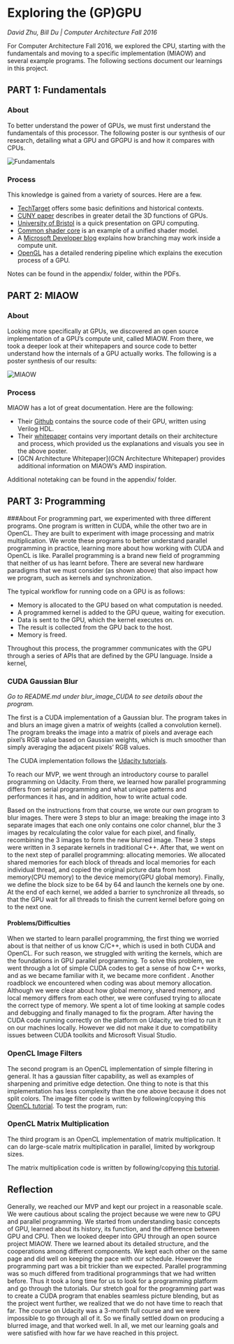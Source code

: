 # Exploring the (GP)GPU
*David Zhu, Bill Du | Computer Architecture Fall 2016*

For Computer Architecture Fall 2016, we explored the CPU, starting with the fundamentals and moving to a specific implementation (MIAOW) and several example programs. The following sections document our learnings in this project.

## PART 1: Fundamentals

### About

To better understand the power of GPUs, we must first understand the fundamentals of this processor. The following poster is our synthesis of our research, detailing what a GPU and GPGPU is and how it compares with CPUs.

![Fundamentals](assets/fundamentals.png)

### Process
This knowledge is gained from a variety of sources. Here are a few.

- [TechTarget](http://searchvirtualdesktop.techtarget.com/definition/GPU-graphics-processing-unit) offers some basic definitions and historical contexts.
- [CUNY paper](http://compsci.hunter.cuny.edu/~sweiss/course_materials/csci360/lecture_notes/gpus.pdf) describes in greater detail the 3D functions of GPUs.
- [University of Bristol](http://lorenabarba.com/gpuatbu/Program_files/Cruz_gpuComputing09.pdf) is a quick presentation on GPU computing.
- [Common shader core](https://msdn.microsoft.com/en-us/library/bb509580(VS.85).aspx) is an example of a unified shader model.
- A [Microsoft Developer blog](https://blogs.msdn.microsoft.com/nativeconcurrency/2012/03/26/warp-or-wavefront-of-gpu-threads/) explains how branching may work inside a compute unit.
- [OpenGL](https://www.opengl.org/wiki/Rendering_Pipeline_Overview) has a detailed rendering pipeline which explains the execution process of a GPU.

Notes can be found in the appendix/ folder, within the PDFs.

## PART 2: MIAOW

### About
Looking more specifically at GPUs, we discovered an open source implementation of a GPU’s compute unit, called MIAOW. From there, we took a deeper look at their whitepapers and source code to better understand how the internals of a GPU actually works. The following is a poster synthesis of our results:

![MIAOW](assets/miaow.png)

### Process
MIAOW has a lot of great documentation. Here are the following:

- Their [Github](https://github.com/VerticalResearchGroup/miaow) contains the source code of their GPU, written using Verilog HDL.
- Their [whitepaper](https://raw.githubusercontent.com/wiki/VerticalResearchGroup/miaow/files/MIAOW_Architecture_Whitepaper.pdf) contains very important details on their architecture and process, which provided us the explanations and visuals you see in the above poster.
- [GCN Architecture Whitepaper](GCN Architecture Whitepaper) provides additional information on MIAOW’s AMD inspiration.

Additional notetaking can be found in the appendix/ folder.

## PART 3: Programming

###About
For programming part, we experimented with three different  programs. One program is written in CUDA, while the other two are in OpenCL. They are built to experiment with image processing and matrix multiplication.
We wrote these programs to better understand parallel programming in practice, learning more about how working with CUDA and OpenCL is like. Parallel programming is a brand new field of programming that neither of us has learnt before. There are several new hardware paradigms that we must consider (as shown above) that also impact how we program, such as kernels and synchronization.

The typical workflow for running code on a GPU is as follows:

- Memory is allocated to the GPU based on what computation is needed.
- A programmed kernel is added to the GPU queue, waiting for execution.
- Data is sent to the GPU, which the kernel executes on.
- The result is collected from the GPU back to the host.
- Memory is freed.

Throughout this process, the programmer communicates with the GPU through a series of APIs that are defined by the GPU language. Inside a kernel,  

### CUDA Gaussian Blur
*Go to README.md under blur_image_CUDA to see details about the program.*

The first is a CUDA implementation of a Gaussian blur.  The program takes in and blurs an image given a matrix of weights (called a convolution kernel). The program breaks the image into a matrix of pixels and average each pixel’s RGB value based on Gaussian  weights, which is much smoother than simply averaging the adjacent pixels’ RGB values.

The CUDA implementation follows the [Udacity tutorials](https://www.udacity.com/course/intro-to-parallel-programming--cs344).

To reach our MVP, we went through an introductory course to parallel programming on Udacity. From there, we learned how parallel programming differs from serial programming and what unique patterns and performances it has, and in addition, how to write actual code.

Based on the instructions from that course, we wrote our own program to blur images. There were 3 steps to blur an image: breaking the image into 3 separate images that each one only contains one color channel, blur the 3 images by recalculating the color value for each pixel, and finally, recombining the 3 images to form the new blurred image. These 3 steps were written in 3 separate kernels in traditional C++. After that, we went on to the next step of parallel programming: allocating memories. We allocated shared memories for each block of threads and local memories for each individual thread, and copied the original picture data from host memory(CPU memory) to the device memory(GPU global memory).  Finally, we define the block size to be 64 by 64 and launch the kernels one by one. At the end of each kernel, we added a barrier to synchronize all threads, so that the GPU wait for all threads to finish the current kernel before going on to the next one.

#### Problems/Difficulties
When we started to learn parallel programming, the first thing we worried about is that neither of us know C/C++, which is used in both CUDA and OpenCL. For such reason, we struggled with writing the kernels, which are the foundations in GPU parallel programming. To solve this problem, we went through a lot of simple CUDA codes to get a sense of how C++ works, and as we became familiar with it, we became more confident . Another roadblock we encountered when coding was about memory allocation. Although we were clear about how global memory, shared memory, and local memory differs from each other, we were confused trying to allocate the correct type of memory. We spent a lot of time looking at sample codes and debugging and finally managed to fix the program.  After having  the CUDA code running correctly on the platform on Udacity, we tried to run it on our machines locally. However  we did not make it due to compatibility issues between CUDA toolkits and Microsoft Visual Studio.

### OpenCL Image Filters
The second program is an OpenCL implementation of simple filtering in general. It has a gaussian filter capability,  as well as examples of sharpening and primitive edge detection. One thing to note is that this implementation has less complexity than the one above because it does not split colors.
The image filter code is written by following/copying  this [OpenCL tutorial](https://anteru.net/blog/2012/11/03/2009/).
To test the program, run:

### OpenCL Matrix Multiplication
The third program is an OpenCL implementation of matrix multiplication. It can do large-scale matrix multiplication  in parallel, limited by workgroup sizes.

The matrix multiplication code is written by following/copying [this tutorial](http://gpgpu-computing4.blogspot.com/2009/09/matrix-multiplication-2-opencl.html).

## Reflection
Generally, we reached our MVP and kept our project in a reasonable scale. We were cautious about scaling the project because we were new to GPU and parallel programming. We started from understanding basic concepts of GPU, learned about its history, its function, and the difference between GPU and CPU. Then we looked deeper into GPU through an open source project MIAOW. There we learned about its detailed structure, and the cooperations among different components. We kept each other on the same page and did well on keeping the pace with our schedule. However the programming part was a bit trickier than we expected. Parallel programming was so much differed  from traditional programmings that we had written before. Thus it took a long time for us to look for a programming platform and go through the tutorials. Our stretch goal for the programming part was to create a CUDA program that enables seamless picture blending, but as the project went further, we realized that we do not have time to reach that far. The course on Udacity was a 3-month full course and we were impossible to go through all of it. So we finally settled down on producing a blurred image, and that worked well. In all, we met our learning goals and were satisfied with how far we have reached in this project.
